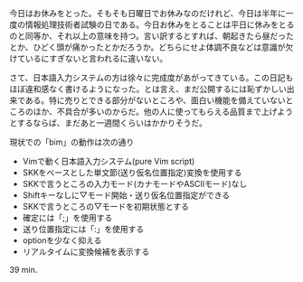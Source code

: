 今日はお休みをとった。そもそも日曜日でお休みなのだけれど、今日は半年に一度の情報処理技術者試験の日である。今日お休みをとることは平日に休みをとるのと同等か、それ以上の意味を持つ。言い訳するとすれば、朝起きたら昼だったとか、ひどく頭が痛かったとかだろうか。どちらにせよ体調不良などは意識が欠けているにすぎないと言われるに違いない。

さて、日本語入力システムの方は徐々に完成度があがってきている。この日記もほぼ違和感なく書けるようになった。とは言え、まだ公開するには恥ずかしい出来である。特に売りとできる部分がないところや、面白い機能を備えていないところのほか、不具合が多いのからだ。他の人に使ってもらえる品質まで上げようとするならば、まだあと一週間くらいはかかりそうだ。

現状での「bim」の動作は次の通り
- Vimで動く日本語入力システム(pure Vim script)
- SKKをベースとした単文節(送り仮名位置指定)変換を使用する
- SKKで言うところの入力モード(カナモードやASCIIモード)なし
- Shiftキーなしに▽モード開始・送り仮名位置指定ができる
- SKKで言うところの▽モードを初期状態とする
- 確定には「;」を使用する
- 送り位置指定には「:」を使用する
- optionを少なく抑える
- リアルタイムに変換候補を表示する

39 min.
